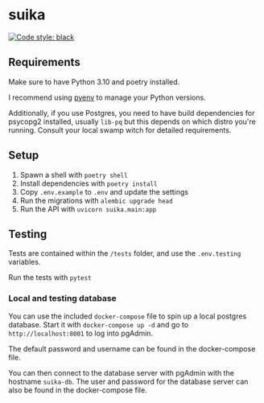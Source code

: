 # suika

[![Code style: black](https://img.shields.io/badge/code%20style-black-000000.svg)](https://github.com/psf/black)

## Requirements

Make sure to have Python 3.10 and poetry installed.

I recommend using [pyenv](https://github.com/pyenv/pyenv) to manage your Python versions.

Additionally, if you use Postgres, you need to have build dependencies for psycopg2 installed, usually `lib-pq` but this depends on which distro you're running. Consult your local swamp witch for detailed requirements.

## Setup

1. Spawn a shell with `poetry shell`
2. Install dependencies with `poetry install`
3. Copy `.env.example` to `.env` and update the settings
4. Run the migrations with `alembic upgrade head`
5. Run the API with `uvicorn suika.main:app`

## Testing

Tests are contained within the `/tests` folder, and use the `.env.testing` variables.

Run the tests with `pytest`

### Local and testing database

You can use the included `docker-compose` file to spin up a local postgres database. Start it with `docker-compose up -d` and go to `http://localhost:8001` to log into pgAdmin.

The default password and username can be found in the docker-compose file.

You can then connect to the database server with pgAdmin with the hostname `suika-db`. The user and password for the database server can also be found in the docker-compose file.
